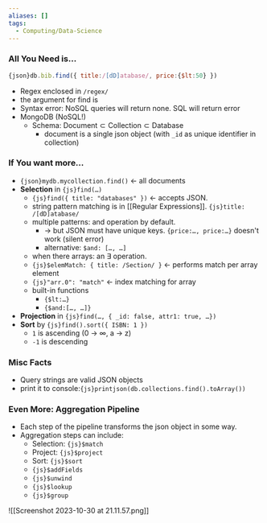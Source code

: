 ```yaml
---
aliases: []
tags:
  - Computing/Data-Science
---
```

### All You Need is…

```js
{json}db.bib.find({ title:/[dD]atabase/, price:{$lt:50} })
```

- Regex enclosed in `/regex/`
- the argument for find is
- Syntax error: NoSQL queries will return none. SQL will return error
- MongoDB (NoSQL!)
	- Schema: $\text{Document} \subset \text{Collection} \subset \text{Database}$
		- document is a single json object (with `_id` as unique identifier in collection)

### If You want more…
- `{json}mydb.mycollection.find()` ← all documents
- **Selection** in `{js}find(…)`
	- `{js}find({ title: "databases" })` ← accepts JSON.
	- string pattern matching is in [[Regular Expressions]]. `{js}title: /[dD]atabase/`
	- multiple patterns: $\text{and}$ operation by default.
		- → but JSON must have unique keys. `{price:…, price:…}` doesn't work (silent error)
		- alternative: `$and: […, …]`
	- when there arrays: an $\exists$ operation.
	- `{js}$elemMatch: { title: /Section/ }` ← performs match per array element
	- `{js}"arr.0": "match"` ← index matching for array
	- built-in functions
		- `{$lt:…}`
		- `{$and:[…, …]}`
- **Projection** in `{js}find(…, { _id: false, attr1: true, …})`
- **Sort** by `{js}find().sort({ ISBN: 1 })`
	- `1` is ascending (0 → $\infty$, a → z)
	- `-1` is descending

### Misc Facts
- Query strings are valid JSON objects
- print it to console:`{js}printjson(db.collections.find().toArray())`
### Even More: Aggregation Pipeline
- Each step of the pipeline transforms the json object in some way.
- Aggregation steps can include:
	- Selection: `{js}$match`
	- Project: `{js}$project`
	- Sort: `{js}$sort`
	- `{js}$addFields`
	- `{js}$unwind`
	- `{js}$lookup`
	- `{js}$group`

![[Screenshot 2023-10-30 at 21.11.57.png]]
